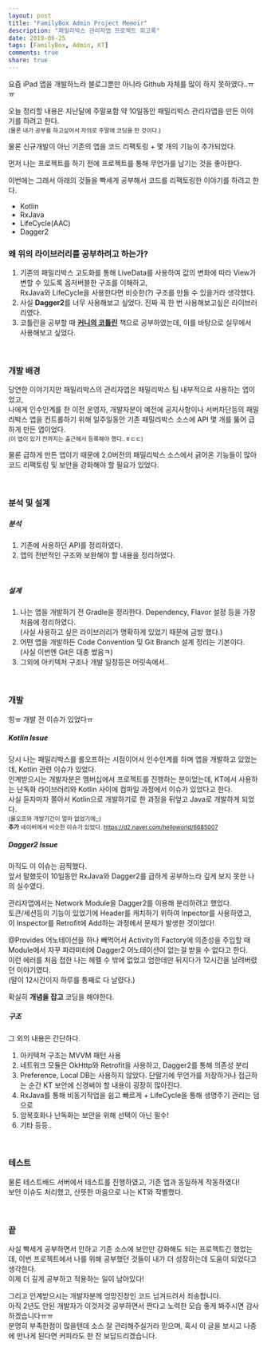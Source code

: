 ```yaml
---
layout: post
title: "FamilyBox Admin Project Memoir"
description: "패밀리박스 관리자앱 프로젝트 회고록"
date: 2019-06-25
tags: [FamilyBox, Admin, KT]
comments: true
share: true
---
```


요즘 iPad 앱을 개발하느라 블로그뿐만 아니라 Github 자체를 많이 하지 못하였다..ㅠㅠ  

오늘 정리할 내용은 지난달에 주말포함 약 10일동안 패밀리박스 관리자앱을 만든 이야기를 하려고 한다.  
<small>(물론 내가 공부를 하고싶어서 자의로 주말에 코딩을 한 것이다.)</small>

물론 신규개발이 아닌 기존의 앱을 코드 리팩토링 + 몇 개의 기능이 추가되었다.  

먼저 나는 프로젝트를 하기 전에 프로젝트를 통해 무언가를 남기는 것을 좋아한다.  

이번에는 그래서 아래의 것들을 빡세게 공부해서 코드를 리팩토링한 이야기를 하려고 한다.  

- Kotlin  
- RxJava  
- LifeCycle(AAC)  
- Dagger2  


### 왜 위의 라이브러리를 공부하려고 하는가?  

1. 기존의 패밀리박스 고도화를 통해 LiveData를 사용하여 값의 변화에 따라 View가 변할 수 있도록 옵저버블한 구조를 이해하고,  
RxJava와 LifeCycle을 사용한다면 비슷한(?) 구조를 만들 수 있을거라 생각했다.  
2. 사실 **Dagger2**를 너무 사용해보고 싶었다. 진짜 꼭 한 번 사용해보고싶은 라이브러리였다.  
3. 코틀린을 공부할 때 **[커니의 코틀린](http://www.yes24.com/Product/Goods/56921334)** 책으로 공부하였는데, 이를 바탕으로 실무에서 사용해보고 싶었다.  

<br>

### 개발 배경

당연한 이야기지만 패밀리박스의 관리자앱은 패밀리박스 팀 내부적으로 사용하는 앱이었고,  
나에게 인수인계를 한 이전 운영자, 개발자분이 예전에 공지사항이나 서버차단등의 패밀리박스 앱을 컨트롤하기 위해 일주일동안 기존 패밀리박스 소스에 API 몇 개를 뚫어 급하게 만든 앱이었다.  
<small>(이 앱이 있기 전까지는 출근해서 등록해야 했다..ㅎㄷㄷ)</small>  

물론 급하게 만든 앱이기 때문에 2.0버전의 패밀리박스 소스에서 긁어온 기능들이 많아 코드 리팩토링 및 보안을 강화해야 할 필요가 있었다.  

<br>

### 분석 및 설계

##### 분석  
1. 기존에 사용하던 API를 정리하였다.  
2. 앱의 전반적인 구조와 보완해야 할 내용을 정리하였다.  
<br>

##### 설계  
1. 나는 앱을 개발하기 전 Gradle을 정리한다. Dependency, Flavor 설정 등을 가장 처음에 정리하였다.  
(사실 사용하고 싶은 라이브러리가 명확하게 있었기 때문에 금방 했다.)  
2. 어떤 앱을 개발하든 Code Convention 및 Git Branch 설계 정리는 기본이다.  
(사실 이번엔 Git은 대충 썼음ㅋ)
3. 그외에 아키텍처 구조나 개발 일정등은 머릿속에서..  

<br>

### 개발  
힝ㅠ 개발 전 이슈가 있었다ㅠ

##### Kotlin Issue

당시 나는 패밀리박스를 롤오프하는 시점이어서 인수인계를 하며 앱을 개발하고 있었는데, Kotlin 관련 이슈가 있었다.  
인계받으시는 개발자분은 멤버십에서 프로젝트를 진행하는 분이었는데, KT에서 사용하는 난독화 라이브러리와 Kotlin 사이에 컴파일 과정에서 이슈가 있었다고 한다.  
사실 듣자마자 쫄아서 Kotlin으로 개발하기로 한 과정을 뒤엎고 Java로 개발하게 되었다.  
<small>(롤오프와 개발기간이 얼마 없었기에;;)</small>  
<small>**추가** 네이버에서 비슷한 이슈가 있었다. <https://d2.naver.com/helloworld/6685007></small>

##### Dagger2 Issue  
아직도 이 이슈는 끔찍했다.  
앞서 말했듯이 10일동안 RxJava와 Dagger2를 급하게 공부하느라 깊게 보지 못한 나의 실수였다.  

관리자앱에서는 Network Module을 Dagger2를 이용해 분리하려고 했었다.  
토큰/세션등의 기능이 있었기에 Header를 캐치하기 위하여 Inpector를 사용하였고, 이 Inspector를 Retrofit에 Add하는 과정에서 문제가 발생한 것이었다!  

@Provides 어노테이션을 하나 빼먹어서 Activity의 Factory에 의존성을 주입할 때 Module에서 자꾸 파라미터에 Dagger2 어노테이션이 없는걸 받을 수 없다고 한다.  
이런 에러를 처음 접한 나는 헤멜 수 밖에 없었고 엄한데만 뒤지다가 12시간을 날려버렸던 이야기였다.  
(말이 12시간이지 하루를 통째로 다 날렸다.)

확실히 **개념을 잡고** 코딩을 해야한다.  

##### 구조  
그 외의 내용은 간단하다.  

1. 아키텍쳐 구조는 MVVM 패턴 사용
2. 네트워크 모듈은 OkHttp와 Retrofit을 사용하고, Dagger2를 통해 의존성 분리  
3. Preference, Local DB는 사용하지 않았다. 단말기에 무언가를 저장하거나 접근하는 순간 KT 보안에 신경써야 할 내용이 굉장히 많아진다.  
4. RxJava를 통해 비동기작업을 쉽고 빠르게 + LifeCycle을 통해 생명주기 관리는 덤으로
5. 암복호화나 난독화는 보안을 위해 선택이 아닌 필수!
6. 기타 등등..

<br>

### 테스트
물론 테스트배드 서버에서 테스트를 진행하였고, 기존 앱과 동일하게 작동하였다!  
보안 이슈도 처리했고, 산뜻한 마음으로 나는 KT와 작별했다.  

<br>

### 끝
사실 빡세게 공부하면서 안하고 기존 소스에 보안만 강화해도 되는 프로젝트긴 했었는데, 이번 프로젝트에서 나를 위해 공부했던 것들이 내가 더 성장하는데 도움이 되었다고 생각한다.  
이제 더 깊게 공부하고 적용하는 일이 남아있다!  

그리고 인계받으시는 개발자분께 엉망진창인 코드 넘겨드려서 죄송합니다.  
아직 2년도 안된 개발자가 이것저것 공부하면서 짠다고 노력한 모습 좋게 봐주시면 감사하겠습니다ㅠㅠ  
분명히 부족한점이 많을텐데 소스 잘 관리해주실거라 믿으며, 혹시 이 글을 보시고 나중에 만나게 된다면 커피라도 한 잔 보답드리겠습니다.  
